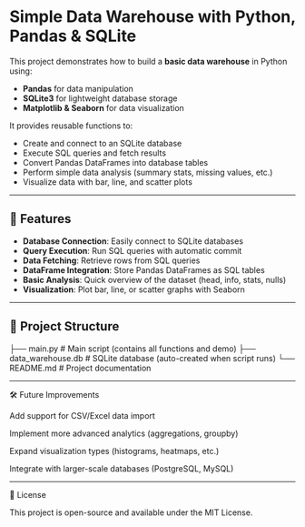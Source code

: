 # Simple Data Warehouse with Python, Pandas & SQLite

This project demonstrates how to build a **basic data warehouse** in Python using:

- **Pandas** for data manipulation  
- **SQLite3** for lightweight database storage  
- **Matplotlib & Seaborn** for data visualization  

It provides reusable functions to:
- Create and connect to an SQLite database
- Execute SQL queries and fetch results
- Convert Pandas DataFrames into database tables
- Perform simple data analysis (summary stats, missing values, etc.)
- Visualize data with bar, line, and scatter plots

---

## 🚀 Features
- **Database Connection**: Easily connect to SQLite databases  
- **Query Execution**: Run SQL queries with automatic commit  
- **Data Fetching**: Retrieve rows from SQL queries  
- **DataFrame Integration**: Store Pandas DataFrames as SQL tables  
- **Basic Analysis**: Quick overview of the dataset (head, info, stats, nulls)  
- **Visualization**: Plot bar, line, or scatter graphs with Seaborn  

---

## 📂 Project Structure
├── main.py # Main script (contains all functions and demo)
├── data_warehouse.db # SQLite database (auto-created when script runs)
└── README.md # Project documentation

---

🛠️ Future Improvements

Add support for CSV/Excel data import

Implement more advanced analytics (aggregations, groupby)

Expand visualization types (histograms, heatmaps, etc.)

Integrate with larger-scale databases (PostgreSQL, MySQL)

---

📜 License

This project is open-source and available under the MIT License.
